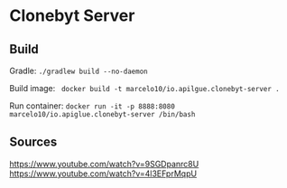 # Clonebyt Server

## Build

Gradle:
`./gradlew build --no-daemon`

Build image:
` docker build -t marcelo10/io.apilgue.clonebyt-server .`

Run container:
`docker run -it -p 8888:8080 marcelo10/io.apiglue.clonebyt-server /bin/bash`

## Sources

https://www.youtube.com/watch?v=9SGDpanrc8U
https://www.youtube.com/watch?v=4l3EFprMqpU